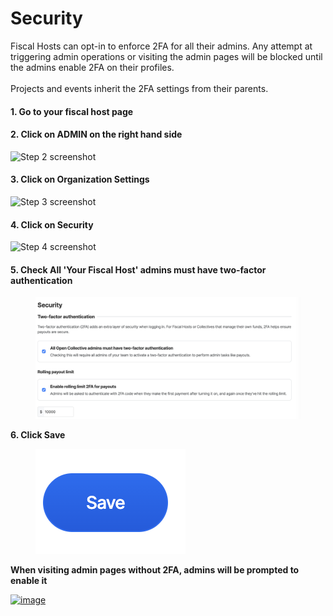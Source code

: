 # Security

Fiscal Hosts can opt-in to enforce 2FA for all their admins. Any attempt at triggering admin operations or visiting the admin pages will be blocked until the admins enable 2FA on their profiles.\
\
Projects and events inherit the 2FA settings from their parents.

#### 1. Go to your fiscal host page&#x20;

#### 2. Click on ADMIN on the right hand side&#x20;

![Step 2 screenshot](https://images.tango.us/workflows/0b3f9b5a-9046-4917-9334-a54a044f884b/steps/965cf509-8ddc-4974-8d01-1a744ab28851/dfcc53d7-dd97-4729-9366-0088b3f3e3fd.png?crop=focalpoint\&fit=crop\&fp-x=0.7878\&fp-y=0.5820\&fp-z=3.1814\&w=1200\&mark-w=0.2\&mark-pad=0\&mark64=aHR0cHM6Ly9pbWFnZXMudGFuZ28udXMvc3RhdGljL21hZGUtd2l0aC10YW5nby13YXRlcm1hcmsucG5n\&ar=2752%3A1536)

#### 3. Click on Organization Settings

![Step 3 screenshot](https://images.tango.us/workflows/0b3f9b5a-9046-4917-9334-a54a044f884b/steps/b0547adc-c16d-4e04-bd10-31d59e9486cf/ed36afd5-4db6-4bb6-9df2-1220076a461c.png?crop=focalpoint\&fit=crop\&fp-x=0.0983\&fp-y=0.7422\&fp-z=2.5142\&w=1200\&mark-w=0.2\&mark-pad=0\&mark64=aHR0cHM6Ly9pbWFnZXMudGFuZ28udXMvc3RhdGljL21hZGUtd2l0aC10YW5nby13YXRlcm1hcmsucG5n\&ar=2752%3A1536)

#### 4. Click on Security

![Step 4 screenshot](https://images.tango.us/workflows/0b3f9b5a-9046-4917-9334-a54a044f884b/steps/c1801a19-a37c-4c0b-9d98-491b944e3806/bd39e8f4-c42b-4f8f-ab5f-2987cd7d164c.png?crop=focalpoint\&fit=crop\&fp-x=0.1221\&fp-y=0.8633\&fp-z=2.1608\&w=1200\&mark-w=0.2\&mark-pad=0\&mark64=aHR0cHM6Ly9pbWFnZXMudGFuZ28udXMvc3RhdGljL21hZGUtd2l0aC10YW5nby13YXRlcm1hcmsucG5n\&ar=2752%3A1536)

#### 5. Check All 'Your Fiscal Host' admins must have two-factor authentication

<figure><img src="../../.gitbook/assets/fiscalhosts_settings_security_2022-11-25.png" alt=""><figcaption></figcaption></figure>

**6. Click Save**



<figure><img src="../../.gitbook/assets/fiscalhost_settings_security_save_2022-11-25.png" alt=""><figcaption></figcaption></figure>

**When visiting admin pages without 2FA, admins will be prompted to enable it**

[![image](https://user-images.githubusercontent.com/1556356/202162859-7e9cf92e-cb93-49fe-975d-701e7c0b76e6.png)](https://user-images.githubusercontent.com/1556356/202162859-7e9cf92e-cb93-49fe-975d-701e7c0b76e6.png)
